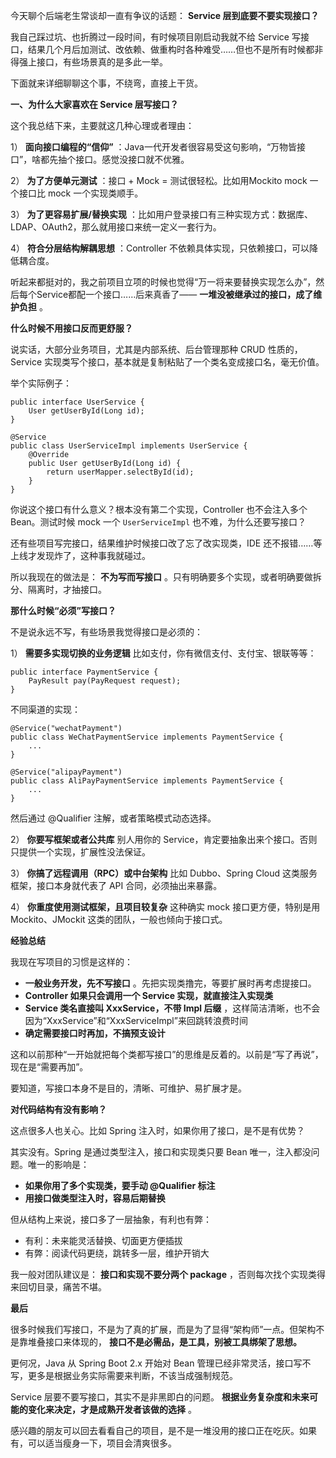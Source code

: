 今天聊个后端老生常谈却一直有争议的话题： **Service 层到底要不要实现接口？**

我自己踩过坑、也折腾过一段时间，有时候项目刚启动我就不给 Service 写接口，结果几个月后加测试、改依赖、做重构时各种难受……但也不是所有时候都非得强上接口，有些场景真的是多此一举。

下面就来详细聊聊这个事，不绕弯，直接上干货。

**一、为什么大家喜欢在 Service 层写接口？**

这个我总结下来，主要就这几种心理或者理由：

1） **面向接口编程的“信仰”** ：Java一代开发者很容易受这句影响，“万物皆接口”，啥都先抽个接口。感觉没接口就不优雅。

2） **为了方便单元测试** ：接口 + Mock = 测试很轻松。比如用Mockito mock 一个接口比 mock 一个实现类顺手。

3） **为了更容易扩展/替换实现** ：比如用户登录接口有三种实现方式：数据库、LDAP、OAuth2，那么就用接口来统一定义一套行为。

4） **符合分层结构解耦思想** ：Controller 不依赖具体实现，只依赖接口，可以降低耦合度。

听起来都挺对的，我之前项目立项的时候也觉得“万一将来要替换实现怎么办”，然后每个Service都配一个接口……后来真香了—— **一堆没被继承过的接口，成了维护负担** 。

**什么时候不用接口反而更舒服？**

说实话，大部分业务项目，尤其是内部系统、后台管理那种 CRUD 性质的，Service 实现类写个接口，基本就是复制粘贴了一个类名变成接口名，毫无价值。

举个实际例子：

```
public interface UserService {
    User getUserById(Long id);
}
```
```
@Service
public class UserServiceImpl implements UserService {
    @Override
    public User getUserById(Long id) {
        return userMapper.selectById(id);
    }
}
```

你说这个接口有什么意义？根本没有第二个实现，Controller 也不会注入多个 Bean。测试时候 mock 一个 `UserServiceImpl` 也不难，为什么还要写接口？

还有些项目写完接口，结果维护时候接口改了忘了改实现类，IDE 还不报错……等上线才发现炸了，这种事我就碰过。

所以我现在的做法是： **不为写而写接口** 。只有明确要多个实现，或者明确要做拆分、隔离时，才抽接口。

**那什么时候“必须”写接口？**

不是说永远不写，有些场景我觉得接口是必须的：

1） **需要多实现切换的业务逻辑** 比如支付，你有微信支付、支付宝、银联等等：

```
public interface PaymentService {
    PayResult pay(PayRequest request);
}
```

不同渠道的实现：

```
@Service("wechatPayment")
public class WeChatPaymentService implements PaymentService {
    ...
}

@Service("alipayPayment")
public class AliPayPaymentService implements PaymentService {
    ...
}
```

然后通过 @Qualifier 注解，或者策略模式动态选择。

2） **你要写框架或者公共库** 别人用你的 Service，肯定要抽象出来个接口。否则只提供一个实现，扩展性没法保证。

3） **你搞了远程调用（RPC）或中台架构** 比如 Dubbo、Spring Cloud 这类服务框架，接口本身就代表了 API 合同，必须抽出来暴露。

4） **你重度使用测试框架，且项目较复杂** 这种确实 mock 接口更方便，特别是用 Mockito、JMockit 这类的团队，一般也倾向于接口式。

**经验总结**

我现在写项目的习惯是这样的：

- **一般业务开发，先不写接口** 。先把实现类撸完，等要扩展时再考虑提接口。
- **Controller 如果只会调用一个 Service 实现，就直接注入实现类**
- **Service 类名直接叫 XxxService，不带 Impl 后缀** ，这样简洁清晰，也不会因为“XxxService”和“XxxServiceImpl”来回跳转浪费时间
- **确定需要接口时再加，不搞预支设计**

这和以前那种“一开始就把每个类都写接口”的思维是反着的。以前是“写了再说”，现在是“需要再加”。

要知道，写接口本身不是目的，清晰、可维护、易扩展才是。

**对代码结构有没有影响？**

这点很多人也关心。比如 Spring 注入时，如果你用了接口，是不是有优势？

其实没有。Spring 是通过类型注入，接口和实现类只要 Bean 唯一，注入都没问题。唯一的影响是：

- **如果你用了多个实现类，要手动 @Qualifier 标注**
- **用接口做类型注入时，容易后期替换**

但从结构上来说，接口多了一层抽象，有利也有弊：

- 有利：未来能灵活替换、切面更方便插拔
- 有弊：阅读代码更绕，跳转多一层，维护开销大

我一般对团队建议是： **接口和实现不要分两个 package** ，否则每次找个实现类得来回切目录，痛苦不堪。

**最后**

很多时候我们写接口，不是为了真的扩展，而是为了显得“架构师”一点。但架构不是靠堆叠接口来体现的， **接口不是必需品，是工具，别被工具绑架了思想。**

更何况，Java 从 Spring Boot 2.x 开始对 Bean 管理已经非常灵活，接口写不写，更多是根据业务实际需要来判断，不该当成强制规范。

Service 层要不要写接口，其实不是非黑即白的问题。 **根据业务复杂度和未来可能的变化来决定，才是成熟开发者该做的选择** 。

感兴趣的朋友可以回去看看自己的项目，是不是一堆没用的接口正在吃灰。如果有，可以适当瘦身一下，项目会清爽很多。
